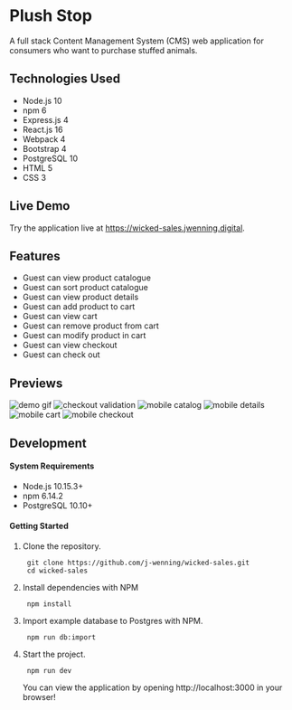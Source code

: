 # Plush Stop

A full stack Content Management System (CMS) web application for consumers who want to purchase stuffed animals.

## Technologies Used

- Node.js 10
- npm 6
- Express.js 4
- React.js 16
- Webpack 4
- Bootstrap 4
- PostgreSQL 10
- HTML 5
- CSS 3

## Live Demo

Try the application live at https://wicked-sales.jwenning.digital.

## Features

- Guest can view product catalogue
- Guest can sort product catalogue
- Guest can view product details
- Guest can add product to cart
- Guest can view cart
- Guest can remove product from cart
- Guest can modify product in cart
- Guest can view checkout
- Guest can check out

## Previews

![demo gif](./images/wicked-sales-demo.gif)
![checkout validation](./images/checkout-validation.png)
![mobile catalog](./images/mobile-preview-catalog.png)
![mobile details](./images/mobile-preview-details.png)
![mobile cart](./images/mobile-preview-cart.png)
![mobile checkout](./images/mobile-preview-checkout.png)


## Development

#### System Requirements
- Node.js 10.15.3+
- npm 6.14.2
- PostgreSQL 10.10+

#### Getting Started

1. Clone the repository.

        git clone https://github.com/j-wenning/wicked-sales.git
        cd wicked-sales

2. Install dependencies with NPM

        npm install

3. Import example database to Postgres with NPM.

        npm run db:import

4. Start the project.

        npm run dev

    You can view the application by opening http://localhost:3000 in your browser!
